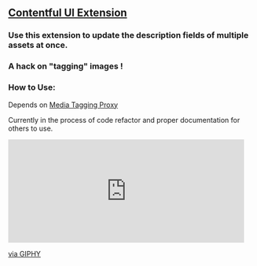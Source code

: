 ## [Contentful UI Extension](https://github.com/contentful/ui-extensions-sdk)

### Use this extension to update the description fields of multiple assets at once.

### A hack on "tagging" images !

### How to Use:


Depends on [Media Tagging Proxy](https://github.com/doodybrains/media-tagging-proxy)


Currently in the process of code refactor and proper documentation for others to use.


<iframe src="https://giphy.com/embed/LYtYd30GMh5vhZMuSD" width="480" height="210" frameBorder="0" class="giphy-embed" allowFullScreen></iframe><p><a href="https://giphy.com/gifs/LYtYd30GMh5vhZMuSD">via GIPHY</a></p>
